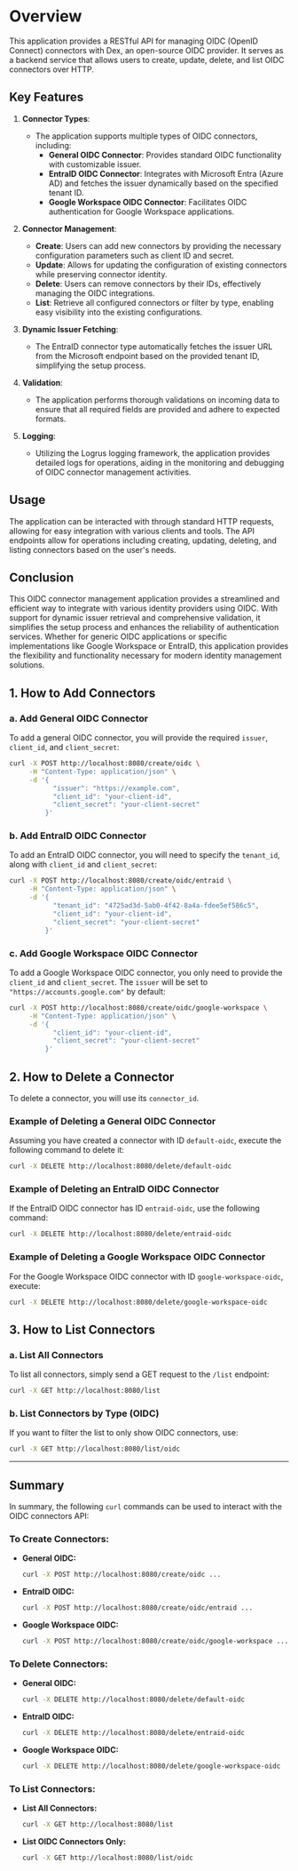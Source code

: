 # Overview

This application provides a RESTful API for managing OIDC (OpenID Connect) connectors with Dex, an open-source OIDC provider. It serves as a backend service that allows users to create, update, delete, and list OIDC connectors over HTTP.

## Key Features

1. **Connector Types**:
    - The application supports multiple types of OIDC connectors, including:
        - **General OIDC Connector**: Provides standard OIDC functionality with customizable issuer.
        - **EntraID OIDC Connector**: Integrates with Microsoft Entra (Azure AD) and fetches the issuer dynamically based on the specified tenant ID.
        - **Google Workspace OIDC Connector**: Facilitates OIDC authentication for Google Workspace applications.

2. **Connector Management**:
    - **Create**: Users can add new connectors by providing the necessary configuration parameters such as client ID and secret.
    - **Update**: Allows for updating the configuration of existing connectors while preserving connector identity.
    - **Delete**: Users can remove connectors by their IDs, effectively managing the OIDC integrations.
    - **List**: Retrieve all configured connectors or filter by type, enabling easy visibility into the existing configurations.

3. **Dynamic Issuer Fetching**:
    - The EntraID connector type automatically fetches the issuer URL from the Microsoft endpoint based on the provided tenant ID, simplifying the setup process.

4. **Validation**:
    - The application performs thorough validations on incoming data to ensure that all required fields are provided and adhere to expected formats.

5. **Logging**:
    - Utilizing the Logrus logging framework, the application provides detailed logs for operations, aiding in the monitoring and debugging of OIDC connector management activities.

## Usage

The application can be interacted with through standard HTTP requests, allowing for easy integration with various clients and tools. The API endpoints allow for operations including creating, updating, deleting, and listing connectors based on the user's needs.

## Conclusion

This OIDC connector management application provides a streamlined and efficient way to integrate with various identity providers using OIDC. With support for dynamic issuer retrieval and comprehensive validation, it simplifies the setup process and enhances the reliability of authentication services. Whether for generic OIDC applications or specific implementations like Google Workspace or EntraID, this application provides the flexibility and functionality necessary for modern identity management solutions.
## **1. How to Add Connectors**

### a. **Add General OIDC Connector**

To add a general OIDC connector, you will provide the required `issuer`, `client_id`, and `client_secret`:

```bash
curl -X POST http://localhost:8080/create/oidc \
     -H "Content-Type: application/json" \
     -d '{
           "issuer": "https://example.com",
           "client_id": "your-client-id",
           "client_secret": "your-client-secret"
         }'
```

### b. **Add EntraID OIDC Connector**

To add an EntraID OIDC connector, you will need to specify the `tenant_id`, along with `client_id` and `client_secret`:

```bash
curl -X POST http://localhost:8080/create/oidc/entraid \
     -H "Content-Type: application/json" \
     -d '{
           "tenant_id": "4725ad3d-5ab0-4f42-8a4a-fdee5ef586c5",
           "client_id": "your-client-id",
           "client_secret": "your-client-secret"
         }'
```

### c. **Add Google Workspace OIDC Connector**

To add a Google Workspace OIDC connector, you only need to provide the `client_id` and `client_secret`. The `issuer` will be set to `"https://accounts.google.com"` by default:

```bash
curl -X POST http://localhost:8080/create/oidc/google-workspace \
     -H "Content-Type: application/json" \
     -d '{
           "client_id": "your-client-id",
           "client_secret": "your-client-secret"
         }'
```

## **2. How to Delete a Connector**

To delete a connector, you will use its `connector_id`. 

### Example of Deleting a General OIDC Connector

Assuming you have created a connector with ID `default-oidc`, execute the following command to delete it:

```bash
curl -X DELETE http://localhost:8080/delete/default-oidc
```

### Example of Deleting an EntraID OIDC Connector

If the EntraID OIDC connector has ID `entraid-oidc`, use the following command:

```bash
curl -X DELETE http://localhost:8080/delete/entraid-oidc
```

### Example of Deleting a Google Workspace OIDC Connector

For the Google Workspace OIDC connector with ID `google-workspace-oidc`, execute:

```bash
curl -X DELETE http://localhost:8080/delete/google-workspace-oidc
```

## **3. How to List Connectors**

### a. **List All Connectors**

To list all connectors, simply send a GET request to the `/list` endpoint:

```bash
curl -X GET http://localhost:8080/list
```

### b. **List Connectors by Type (OIDC)**

If you want to filter the list to only show OIDC connectors, use:

```bash
curl -X GET http://localhost:8080/list/oidc
```

---

## **Summary**

In summary, the following `curl` commands can be used to interact with the OIDC connectors API:

### To Create Connectors:
- **General OIDC:** 
  ```bash
  curl -X POST http://localhost:8080/create/oidc ...
  ```
  
- **EntraID OIDC:** 
  ```bash
  curl -X POST http://localhost:8080/create/oidc/entraid ...
  ```

- **Google Workspace OIDC:** 
  ```bash
  curl -X POST http://localhost:8080/create/oidc/google-workspace ...
  ```

### To Delete Connectors:
- **General OIDC:** 
  ```bash
  curl -X DELETE http://localhost:8080/delete/default-oidc
  ```

- **EntraID OIDC:** 
  ```bash
  curl -X DELETE http://localhost:8080/delete/entraid-oidc
  ```

- **Google Workspace OIDC:** 
  ```bash
  curl -X DELETE http://localhost:8080/delete/google-workspace-oidc
  ```

### To List Connectors:
- **List All Connectors:** 
  ```bash
  curl -X GET http://localhost:8080/list
  ```

- **List OIDC Connectors Only:** 
  ```bash
  curl -X GET http://localhost:8080/list/oidc
  ```